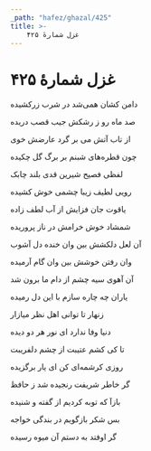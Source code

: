 ```yaml
---
_path: "hafez/ghazal/425"
title: >-
    غزل شمارهٔ ۴۲۵
---
```

# غزل شمارهٔ ۴۲۵

<div class="b" id="bn1"><div class="m1"><p>دامن کشان همی‌شد در شرب زرکشیده</p></div>
<div class="m2"><p>صد ماه رو ز رشکش جیب قصب دریده</p></div></div>
<div class="b" id="bn2"><div class="m1"><p>از تاب آتش می بر گرد عارضش خوی</p></div>
<div class="m2"><p>چون قطره‌های شبنم بر برگ گل چکیده</p></div></div>
<div class="b" id="bn3"><div class="m1"><p>لفظی فصیح شیرین قدی بلند چابک</p></div>
<div class="m2"><p>رویی لطیف زیبا چشمی خوش کشیده</p></div></div>
<div class="b" id="bn4"><div class="m1"><p>یاقوت جان فزایش از آب لطف زاده</p></div>
<div class="m2"><p>شمشاد خوش خرامش در ناز پروریده</p></div></div>
<div class="b" id="bn5"><div class="m1"><p>آن لعل دلکشش بین وان خنده دل آشوب</p></div>
<div class="m2"><p>وان رفتن خوشش بین وان گام آرمیده</p></div></div>
<div class="b" id="bn6"><div class="m1"><p>آن آهوی سیه چشم از دام ما برون شد</p></div>
<div class="m2"><p>یاران چه چاره سازم با این دل رمیده</p></div></div>
<div class="b" id="bn7"><div class="m1"><p>زنهار تا توانی اهل نظر میازار</p></div>
<div class="m2"><p>دنیا وفا ندارد ای نور هر دو دیده</p></div></div>
<div class="b" id="bn8"><div class="m1"><p>تا کی کشم عتیبت از چشم دلفریبت</p></div>
<div class="m2"><p>روزی کرشمه‌ای کن ای یار برگزیده</p></div></div>
<div class="b" id="bn9"><div class="m1"><p>گر خاطر شریفت رنجیده شد ز حافظ</p></div>
<div class="m2"><p>بازآ که توبه کردیم از گفته و شنیده</p></div></div>
<div class="b" id="bn10"><div class="m1"><p>بس شکر بازگویم در بندگی خواجه</p></div>
<div class="m2"><p>گر اوفتد به دستم آن میوه رسیده</p></div></div>
